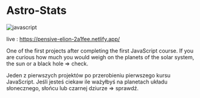 # Astro-Stats

<img src="https://img.shields.io/badge/JavaScript-F7DF1E?style=for-the-badge&logo=javascript&logoColor=black" alt="javascript"/>

live : https://pensive-elion-2a1fee.netlify.app/

One of the first projects after completing the first JavaScript course. If you are curious how much you would weigh on the planets of the solar system, the sun or a black hole => check.

Jeden z pierwszych projektów po przerobieniu pierwszego kursu JavaScript. Jeśli jesteś ciekaw ile ważyłbyś na planetach układu słonecznego, słońcu lub czarnej dziurze => sprawdź.

